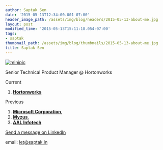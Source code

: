 ```yaml
---
author: Saptak Sen
date: '2015-05-13T12:34:00.001-07:00'
header_image_path: /assets/img/blog/headers/2015-05-13-about-me.jpg
layout: post
modified_time: '2015-05-13T15:11:18.054-07:00'
tags:
- saptak
thumbnail_path: /assets/img/blog/thumbnails/2015-05-13-about-me.jpg
title: Saptak Sen
---
```


[![minipic](https://scontent-b-sea.xx.fbcdn.net/hphotos-xap1/t31.0-8/10914923_10152607091624249_7413078667121636289_o.jpg)](http://linkedin.com/in/saptak)

Senior Technical Product Manager @ Hortonworks

Current

  1. **[Hortonworks](https://www.linkedin.com/company/2269733?trk=prof-0-ovw-curr_pos)**

Previous

  1. **[Microsoft Corporation](https://www.linkedin.com/company/1035?trk=prof-0-ovw-prev_pos)**, 
  2. **[Myzus](https://www.linkedin.com/company/75866?trk=prof-0-ovw-prev_pos)**, 
  3. **[AAL Infotech](https://www.linkedin.com/company/34510?trk=prof-0-ovw-prev_pos)**

[Send a message on LinkedIn](https://www.linkedin.com/msgToConns?displayCreate=&connId=6991694&goback=&trk=prof-0-sb-message-button)

email: [let@saptak.in](mailto:let@saptak.in)